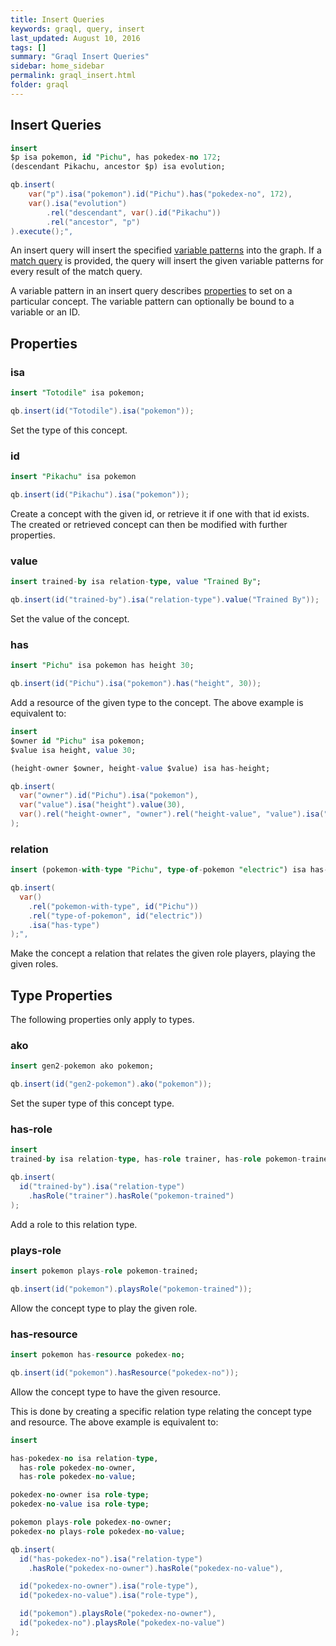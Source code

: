 ```yaml
---
title: Insert Queries
keywords: graql, query, insert
last_updated: August 10, 2016
tags: []
summary: "Graql Insert Queries"
sidebar: home_sidebar
permalink: graql_insert.html
folder: graql
---
```

## Insert Queries

```sql
insert
$p isa pokemon, id "Pichu", has pokedex-no 172;
(descendant Pikachu, ancestor $p) isa evolution;
```
```java
qb.insert(
    var("p").isa("pokemon").id("Pichu").has("pokedex-no", 172),
    var().isa("evolution")
        .rel("descendant", var().id("Pikachu"))
        .rel("ancestor", "p")
).execute();",
```

An insert query will insert the specified [variable
patterns](#variable-patterns) into the graph. If a [match
query](match-queries.md) is provided, the query will insert the given variable
patterns for every result of the match query.

A variable pattern in an insert query describes [properties](#properties) to
set on a particular concept. The variable pattern can optionally be bound to a
variable or an ID.

## Properties

### isa

```sql
insert "Totodile" isa pokemon;
```
```java
qb.insert(id("Totodile").isa("pokemon"));
```

Set the type of this concept.

### id

```sql
insert "Pikachu" isa pokemon
```
```java
qb.insert(id("Pikachu").isa("pokemon"));
```

Create a concept with the given id, or retrieve it if one with that id exists.
The created or retrieved concept can then be modified with further properties.

### value

```sql
insert trained-by isa relation-type, value "Trained By";
```
```java
qb.insert(id("trained-by").isa("relation-type").value("Trained By"));
```

Set the value of the concept.

### has

```sql
insert "Pichu" isa pokemon has height 30;
```
```java
qb.insert(id("Pichu").isa("pokemon").has("height", 30));
```

Add a resource of the given type to the concept. The above example is
equivalent to:

```sql
insert
$owner id "Pichu" isa pokemon;
$value isa height, value 30;

(height-owner $owner, height-value $value) isa has-height;
```
```java
qb.insert(
  var("owner").id("Pichu").isa("pokemon"),
  var("value").isa("height").value(30),
  var().rel("height-owner", "owner").rel("height-value", "value").isa("has-height")
);
```

### relation

```sql
insert (pokemon-with-type "Pichu", type-of-pokemon "electric") isa has-type;
```
```java
qb.insert(
  var()
    .rel("pokemon-with-type", id("Pichu"))
    .rel("type-of-pokemon", id("electric"))
    .isa("has-type")
);",
```

Make the concept a relation that relates the given role players, playing the
given roles.

## Type Properties

The following properties only apply to types.

### ako

```sql
insert gen2-pokemon ako pokemon;
```
```java
qb.insert(id("gen2-pokemon").ako("pokemon"));
```

Set the super type of this concept type.

### has-role

```sql
insert
trained-by isa relation-type, has-role trainer, has-role pokemon-trained;
```
```java
qb.insert(
  id("trained-by").isa("relation-type")
    .hasRole("trainer").hasRole("pokemon-trained")
);
```

Add a role to this relation type.

### plays-role

```sql
insert pokemon plays-role pokemon-trained;
```
```java
qb.insert(id("pokemon").playsRole("pokemon-trained"));
```

Allow the concept type to play the given role.

### has-resource

```sql
insert pokemon has-resource pokedex-no;
```
```java
qb.insert(id("pokemon").hasResource("pokedex-no"));
```

Allow the concept type to have the given resource.

This is done by creating a specific relation type relating the concept type
and resource. The above example is equivalent to:

```sql
insert

has-pokedex-no isa relation-type,
  has-role pokedex-no-owner,
  has-role pokedex-no-value;

pokedex-no-owner isa role-type;
pokedex-no-value isa role-type;

pokemon plays-role pokedex-no-owner;
pokedex-no plays-role pokedex-no-value;
```
```java
qb.insert(
  id("has-pokedex-no").isa("relation-type")
    .hasRole("pokedex-no-owner").hasRole("pokedex-no-value"),

  id("pokedex-no-owner").isa("role-type"),
  id("pokedex-no-value").isa("role-type"),

  id("pokemon").playsRole("pokedex-no-owner"),
  id("pokedex-no").playsRole("pokedex-no-value")
);
```
